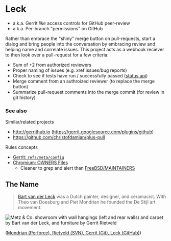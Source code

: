 # Leck

*  a.k.a. Gerrit *like* access controls for GitHub peer-review
*  a.k.a. Per-branch "permissions" on GitHub

Rather than embrace the "shiny" merge button on pull-requests, start a dialog and bring people into the conversation by embracing review and helping name and correlate issues. This project acts as a webhook reciever to then look over a pull-request for a few criteria:

*  Sum of +2 from authorized reviewers
*  Proper naming of issues (e.g. xref issues/bug reports)
*  Check to see if tests have run / successfully passed ([status api](https://developer.github.com/v3/repos/statuses/))
*  Merge comment from an authroized reviewer (to replace the merge button)
*  Summarize pull-request comments into the merge commit (for review in git history)


### See also

Similar/related projects

*  http://gerrithub.io (https://gerrit.googlesource.com/plugins/github)
*  https://github.com/christofdamian/plus-pull


Rules concepts

*  [Gerrit: `refs/meta/config`](https://gerrit-review.googlesource.com/Documentation/config-project-config.html)
*  [Chromium: OWNERS Files](http://www.chromium.org/developers/owners-files)
   *  Cleaner to grep and alert than [FreeBSD/MAINTAINERS](https://github.com/freebsd/freebsd/blob/master/MAINTAINERS)


## The Name

> [Bart van der Leck](http://en.wikipedia.org/wiki/Bart_van_der_Leck) was a Dutch painter, designer, and ceramacist. With Theo van Doesburg and Piet Mondrian he founded the De Stijl art movement.

![Metz & Co. showroom with wall hangings (left and rear walls) and carpet by Bart van der Leck, and furniture by Gerrit Rietveld](http://upload.wikimedia.org/wikipedia/commons/4/4f/Metz_%26_Co_showroom_001.jpg)

([Mondrian (Perforce), Rietveld (SVN), Gerrit (Git), Leck (GitHub)](https://code.google.com/p/gerrit/wiki/Background))
